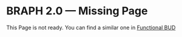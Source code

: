 # BRAPH 2.0 — Missing Page

This Page is not ready. You can find a similar one in [Functional BUD](tut_a_fun_bud/tut_a_fun_bud.pdf)
